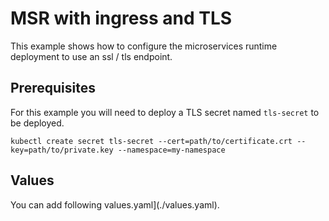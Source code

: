 # MSR with ingress and TLS

This example shows how to configure the microservices runtime deployment to use an ssl / tls endpoint. 

## Prerequisites

For this example you will need to deploy a TLS secret named `tls-secret` to be deployed.

```
kubectl create secret tls-secret --cert=path/to/certificate.crt --key=path/to/private.key --namespace=my-namespace
```

## Values

You can add following values.yaml](./values.yaml).
